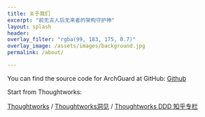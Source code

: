 ```yaml
---
title: 关于我们
excerpt: "前无古人后无来者的架构守护神"
layout: splash
header:
overlay_filter: "rgba(99, 183, 175, 0.7)"
overlay_image: /assets/images/background.jpg
permalink: /about/

---
```


You can find the source code for ArchGuard at GitHub:
[Github](https://github.com/archguard)

Start from Thoughtworks:

[Thoughtworks](https://www.thoughtworks.com/) /
[Thoughtworks洞见](https://insights.thoughtworks.cn/) /
[Thoughtworks DDD 知乎专栏](https://zhuanlan.zhihu.com/c_137428247)





